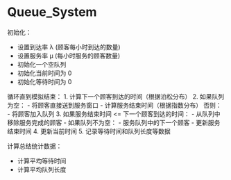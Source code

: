 # Queue_System
初始化：
- 设置到达率 λ (顾客每小时到达的数量)
- 设置服务率 μ (每小时服务的顾客数量)
- 初始化一个空队列
- 初始化当前时间为 0
- 初始化等待时间为 0

循环直到模拟结束：
    1. 计算下一个顾客到达的时间（根据泊松分布）
    2. 如果队列为空：
         - 将顾客直接送到服务窗口
         - 计算服务结束时间（根据指数分布）
       否则：
         - 将顾客加入队列
    3. 如果服务结束时间 <= 下一个顾客到达的时间：
         - 从队列中移除服务完成的顾客
         - 如果队列不为空：
             - 服务队列中的下一个顾客
             - 更新服务结束时间
    4. 更新当前时间
    5. 记录等待时间和队列长度等数据

计算总结统计数据：
- 计算平均等待时间
- 计算平均队列长度
